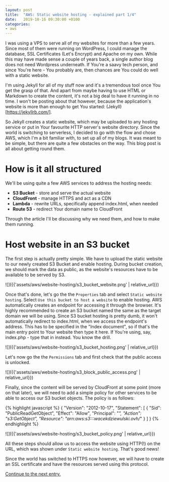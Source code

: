 ```yaml
---
layout: post
title:  "AWS: Static website hosting - explained part 1/4"
date:   2019-10-16 09:30:00 +0100
categories:
- aws
---
```


I was using a VPS to serve all of my websites for more than a few years. Since most of them were running on WordPress, I could manage the database, SSL Certificates (Let's Encrypt) and Apache on my own. While this may have made sense a couple of years back, a single author blog does not need Wordpress underneath. If You're a saavy tech person, and since You're here - You probably are, then chances are You could do well with a static website.

I'm using Jekyll for all of my stuff now and it's a tremendous tool once You get the grasp of that. And apart from maybe having to use HTML or Markdown to create the content, it's not a big deal to have it running in no time. I won't be posting about that however, because the application's website is more than enough to get You started: (Jekyll)[https://jekyllrb.com/].

So Jekyll creates a static website, which may be uploaded to any hosting service or put in Your favourite HTTP server's website directory. Since the world is switching to serverless, I decided to go with the flow and chose AWS, which I'm a bit familiar with, to set up all of my blogs. It was meant to be simple, but there are quite a few obstacles on the way. This blog post is all about getting round them.

# How is it all structured

We'll be using quite a few AWS services to address the hosting needs:
- __S3 Bucket__ - store and serve the actual website
- __CloudFront__ - manage HTTPS and act as a CDN
- __Lambda__ - rewrite URLs, specifically append index.html, when needed
- __Route 53__ - redirect Your domain name to CloudFront

Through the article I'll be discussing why we need them, and how to make them running.

# Host website in an S3 bucket

The first step is actually pretty simple. We have to upload the static website to our newly created S3 Bucket and enable hosting.
During bucket creation, we should mark the data as public, as the website's resources have to be available to be served by S3.

![]({{'assets/aws/website-hosting/s3_bucket_website.png' | relative_url}})

Once that's done, let's go the the `Properties` tab and select `Static website hosting`. Select `Use this bucket to host a website` to enable hosting. AWS automatically creates an endpoint for accessing it through the browser. It's highly recommended to create an S3 bucket named the same as the target domain we will be using. Since S3 bucket hosting is pretty dumb, it won't automatically redirect to index.html, when we access the endpoint's address. This has to be specified in the "Index document", so if that's the main entry point to Your website then type it here. If You're using, say, index.php - type that in instead. You know the drill.

![]({{'assets/aws/website-hosting/s3_bucket_hosting.png' | relative_url}})

Let's now go the the `Permissions` tab and first check that the public access is unlocked.

![]({{'assets/aws/website-hosting/s3_block_public_access.png' | relative_url}})

Finally, since the content will be served by CloudFront at some point (more on that later), we will need to add a simple policy for other services to be able to access our S3 bucket objects. The policy is as follows:

{% highlight javascript %}
{
    "Version": "2012-10-17",
    "Statement": [
        {
            "Sid": "PublicReadGetObject",
            "Effect": "Allow",
            "Principal": "*",
            "Action": "s3:GetObject",
            "Resource": "arn:aws:s3:::wacekdziewulski.ovh/*"
        }
    ]
}
{% endhighlight %}

![]({{'assets/aws/website-hosting/s3_bucket_policy.png' | relative_url}})

All these steps should allow us to access the website using HTTP(!) on the URL, which was shown under `Static website hosting`. That's good news!

Since the world has switched to HTTPS now however, we will have to create an SSL certificate and have the resources served using this protocol.

[Continue to the next entry.]()
